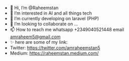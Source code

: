 - 👋 Hi, I’m @Raheemstan
- 👀 I’m interested in AI and all things tech
- 🌱 I’m currently developing on laravel (PHP)
- 💞️ I’m looking to collaborate on ...
- 📫 How to reach me whatsapp +2349040521448
                      email    amraheem5@gmail.com
- ✨ here are some of my link:
- Twitter: https://twitter.com/amraheemstan5
- Medium:  https://raheemstan.medium.com/
                      

<!---
Raheemstan/Raheemstan is a ✨ special ✨ repository because its `README.md` (this file) appears on your GitHub profile.
You can click the Preview link to take a look at your changes.
--->
